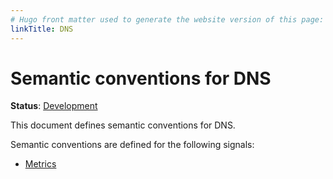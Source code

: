 ```yaml
---
# Hugo front matter used to generate the website version of this page:
linkTitle: DNS
---
```


# Semantic conventions for DNS

**Status**: [Development][DocumentStatus]

This document defines semantic conventions for DNS.

Semantic conventions are defined for the following signals:

* [Metrics](dns-metrics.md)

[DocumentStatus]: https://opentelemetry.io/docs/specs/otel/document-status
